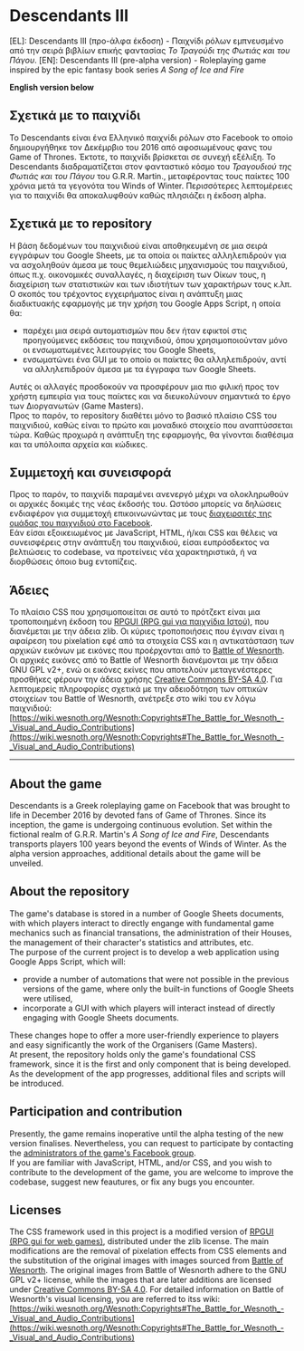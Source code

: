 # Descendants III
[EL]: Descendants III (προ-άλφα έκδοση) - Παιχνίδι ρόλων εμπνευσμένο από την σειρά βιβλίων επικής φαντασίας *Το Τραγούδι της Φωτιάς και του Πάγου*.
[EN]: Descendants III (pre-alpha version) - Roleplaying game inspired by the epic fantasy book series *A Song of Ice and Fire*

**English version below**

## Σχετικά με το παιχνίδι
Το Descendants είναι ένα Ελληνικό παιχνίδι ρόλων στο Facebook το οποίο δημιουργήθηκε τον Δεκέμρβιο του 2016 από αφοσιωμένους φανς του Game of Thrones. Έκτοτε, το παιχνίδι βρίσκεται σε συνεχή εξέλιξη. Το Descendants διαδραματίζεται στον φανταστικό κόσμο του *Τραγουδιού της Φωτιάς και του Πάγου* του G.R.R. Martin., μεταφέροντας τους παίκτες 100 χρόνια μετά τα γεγονότα του Winds of Winter. Περισσότερες λεπτομέρειες για το παιχνίδι θα αποκαλυφθούν καθώς πλησιάζει η έκδοση alpha.

## Σχετικά με το repository
Η βάση δεδομένων του παιχνιδιού είναι αποθηκευμένη σε μια σειρά εγγράφων του Google Sheets, με τα οποία οι παίκτες αλληλεπιδρούν για να ασχοληθούν άμεσα με τους θεμελιώδεις μηχανισμούς του παιχνιδιού, όπως π.χ. οικονομικές συναλλαγές, η διαχείριση των Οίκων τους, η διαχείριση των στατιστικών και των ιδιοτήτων των χαρακτήρων τους κ.λπ.\
Ο σκοπός του τρέχοντος εγχειρήματος είναι η ανάπτυξη μιας διαδικτυακής εφαρμογής με την χρήση του Google Apps Script, η οποία θα:
*   παρέχει μια σειρά αυτοματισμών που δεν ήταν εφικτοί στις προηγούμενες εκδόσεις του παιχνιδιού, όπου χρησιμοποιούνταν μόνο οι ενσωματωμένες λειτουργίες του Google Sheets,
*   ενσωματώνει ένα GUI με το οποίο οι παίκτες θα αλληλεπιδρούν, αντί να αλληλεπιδρούν άμεσα με τα έγγραφα των Google Sheets.

Αυτές οι αλλαγές προσδοκούν να προσφέρουν μια πιο φιλική προς τον χρήστη εμπειρία για τους παίκτες και να διευκολύνουν σημαντικά το έργο των Διοργανωτών (Game Masters).\
Προς το παρόν, το repository διαθέτει μόνο το βασικό πλαίσιο CSS του παιχνιδιού, καθώς είναι το πρώτο και μοναδικό στοιχείο που αναπτύσσεται τώρα. Καθώς προχωρά η ανάπτυξη της εφαρμογής, θα γίνονται διαθέσιμα και τα υπόλοιπα αρχεία και κώδικες.

## Συμμετοχή και συνεισφορά
Προς το παρόν, το παιχνίδι παραμένει ανενεργό μέχρι να ολοκληρωθούν οι αρχικές δοκιμές της νέας έκδοσής του. Ωστόσο μπορείς να δηλώσεις ενδιαφέρον για συμμετοχή επικοινωνώντας με τους [διαχειρσιτές της ομάδας του παιχνιδιού στο Facebook](https://www.facebook.com/groups/478019717141911/members).\
Εάν είσαι εξοικειωμένος με JavaScript, HTML, ή/και CSS και θέλεις να συνεισφέρεις στην ανάπτυξη του παιχνιδιού, είσαι ευπρόσδεκτος να βελτιώσεις το codebase, να προτείνεις νέα χαρακτηριστικά, ή να διορθώσεις όποιο bug εντοπίζεις.

## Άδειες
Το πλαίσιο CSS που χρησιμοποιείται σε αυτό το πρότζεκτ είναι μια τροποποιημένη έκδοση του [RPGUI (RPG gui για παιχνίδια Ιστού)](https://ronenness.github.io/RPGUI/), που διανέμεται με την άδεια zlib. Οι κύριες τροποποιήσεις που έγιναν είναι η αφαίρεση του pixelation εφέ από τα στοιχεία CSS και η αντικατάσταση των αρχικών εικόνων με εικόνες που προέρχονται από το [Battle of Wesnorth](https://github.com/wesnoth/wesnoth). Οι αρχικές εικόνες από το Battle of Wesnorth διανέμονται με την άδεια GNU GPL v2+, ενώ οι εικόνες εκίνες που αποτελούν μεταγενέστερες προσθήκες φέρουν την άδεια χρήσης  [Creative Commons BY-SA 4.0](https://creativecommons.org/licenses/by-sa/4.0/ ). Για λεπτομερείς πληροφορίες σχετικά με την αδειοδότηση των οπτικών στοιχείων του Battle of Wesnorth, ανέτρεξε στο wiki του εν λόγω παιχνιδιού:\
[https://wiki.wesnoth.org/Wesnoth:Copyrights#The_Battle_for_Wesnoth_-_Visual_and_Audio_Contributions](https://wiki.wesnoth.org/Wesnoth:Copyrights#The_Battle_for_Wesnoth_-_Visual_and_Audio_Contributions)

---

## About the game
Descendants is a Greek roleplaying game on Facebook that was brought to life in December 2016 by devoted fans of Game of Thrones. Since its inception, the game is undergoing continuous evolution. Set within the fictional realm of G.R.R. Martin's *A Song of Ice and Fire*, Descendants transports players 100 years beyond the events of Winds of Winter. As the alpha version approaches, additional details about the game will be unveiled.

## About the repository
The game's database is stored in a number of Google Sheets documents, with which players interact to directly engange with fundamental game mechanics such as financial transations, the administration of their Houses, the management of their character's statistics and attributes, etc.\
The purpose of the current project is to develop a web application using Google Apps Script, which will:

*   provide a number of automations that were not possible in the previous versions of the game, where only the built-in functions of Google Sheets were utilised,
*   incorporate a GUI with which players will interact instead of directly engaging with Google Sheets documents.

These changes hope to offer a more user-friendly experience to players and easy significantly the work of the Organisers (Game Masters).\
At present, the repository holds only the game's foundational CSS framework, since it is the first and only component that is being developed. As the development of the app progresses, additional files and scripts will be introduced.

## Participation and contribution

Presently, the game remains inoperative until the alpha testing of the new version finalises. Nevertheless, you can request to participate by contacting the [administrators of the game's Facebook group](https://www.facebook.com/groups/478019717141911/members).\
If you are familiar with JavaScript, HTML, and/or CSS, and you wish to contribute to the development of the game, you are welcome to improve the codebase, suggest new feautures, or fix any bugs you encounter.

## Licenses
The CSS framework used in this project is a modified version of [RPGUI (RPG gui for web games)](https://ronenness.github.io/RPGUI/), distributed under the zlib license. The main modifications are the removal of pixelation effects from CSS elements and the substitution of the original images with images sourced from [Battle of Wesnorth](https://github.com/wesnoth/wesnoth). The original images from Battle of Wesnorth adhere to the GNU GPL v2+ license, while the images that are later additions are licensed under [Creative Commons BY-SA 4.0](https://creativecommons.org/licenses/by-sa/4.0/). For detailed information on Battle of Wesnorth's visual licensing, you are referred to itss wiki:
[https://wiki.wesnoth.org/Wesnoth:Copyrights#The_Battle_for_Wesnoth_-_Visual_and_Audio_Contributions](https://wiki.wesnoth.org/Wesnoth:Copyrights#The_Battle_for_Wesnoth_-_Visual_and_Audio_Contributions)
